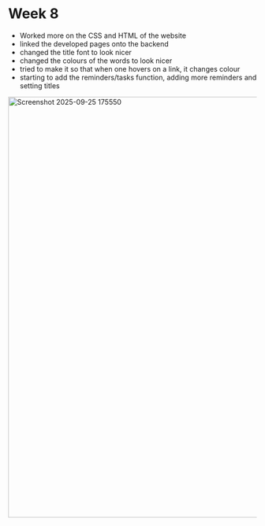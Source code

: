 # Week 8 
- Worked more on the CSS and HTML of the website
- linked the developed pages onto the backend
- changed the title font to look nicer
- changed the colours of the words to look nicer
- tried to make it so that when one hovers on a link, it changes colour
- starting to add the reminders/tasks function, adding more reminders and setting titles
<img width="1919" height="855" alt="Screenshot 2025-09-25 175550" src="https://github.com/user-attachments/assets/e0575b81-3735-42d3-95e5-021d53c1951f" />
